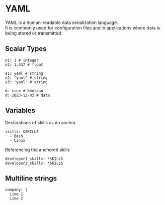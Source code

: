 # YAML

YAML is a human-readable data serialization language.  
It is commonly used for configuration files and in applications where data is being stored or transmitted. 

## Scalar Types
```
n1: 1 # integer
n2: 1.537 # float
```
```
s1: yaml # string
s2: "yaml" # string
s3: 'yaml' # string
```
```
b: true # boolean
d: 2023-12-02 # date
```
## Variables
Declarations of skills as an anchor
```
skills: &SKILLS
  - Bash
  - Linux
```
Referencing the anchored skills
```
developer1_skills: *SKILLS
developer2_skills: *SKILLS
```
## Multiline strings
```
company: |
  Line 1
  Line 2
```
